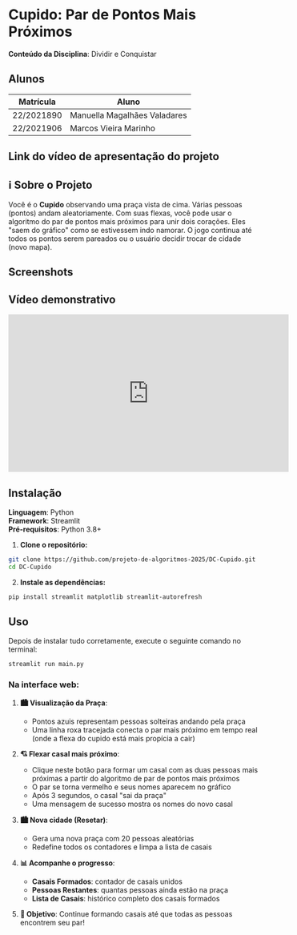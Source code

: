 # Cupido: Par de Pontos Mais Próximos

**Conteúdo da Disciplina**: Dividir e Conquistar<br>

## Alunos
|Matrícula | Aluno |
| -- | -- |
| 22/2021890  |  Manuella Magalhães Valadares |
| 22/2021906  |  Marcos Vieira Marinho |

## Link do vídeo de apresentação do projeto


## ℹ️ Sobre o Projeto

Você é o **Cupido** observando uma praça vista de cima. Várias pessoas (pontos) andam aleatoriamente. Com suas flexas, você pode usar o algoritmo do par de pontos mais próximos para unir dois corações. Eles "saem do gráfico" como se estivessem indo namorar. O jogo continua até todos os pontos serem pareados ou o usuário decidir trocar de cidade (novo mapa).


## Screenshots


## Vídeo demonstrativo 

<iframe width="560" height="315" src="https://www.youtube.com/embed/HwRLZ7BuL8s?si=uRR7iJ8JVlGoPCif" title="YouTube video player" frameborder="0" allow="accelerometer; autoplay; clipboard-write; encrypted-media; gyroscope; picture-in-picture; web-share" referrerpolicy="strict-origin-when-cross-origin" allowfullscreen></iframe>



## Instalação 
**Linguagem**: Python<br>
**Framework**: Streamlit<br>
**Pré-requisitos**: Python 3.8+

1. **Clone o repositório:**
```bash
git clone https://github.com/projeto-de-algoritmos-2025/DC-Cupido.git
cd DC-Cupido
```
2. **Instale as dependências:**
```bash
pip install streamlit matplotlib streamlit-autorefresh
```
## Uso 
Depois de instalar tudo corretamente, execute o seguinte comando no terminal:
```bash
streamlit run main.py
```
### Na interface web:

1. **🏙️ Visualização da Praça**: 
   - Pontos azuis representam pessoas solteiras andando pela praça
   - Uma linha roxa tracejada conecta o par mais próximo em tempo real (onde a flexa do cupido está mais propícia a cair)

2. **💘 Flexar casal mais próximo**: 
   - Clique neste botão para formar um casal com as duas pessoas mais próximas a partir do algoritmo de par de pontos mais próximos
   - O par se torna vermelho e seus nomes aparecem no gráfico
   - Após 3 segundos, o casal "sai da praça"
   - Uma mensagem de sucesso mostra os nomes do novo casal

3. **🏙️ Nova cidade (Resetar)**:
   - Gera uma nova praça com 20 pessoas aleatórias
   - Redefine todos os contadores e limpa a lista de casais

4. **📊 Acompanhe o progresso**:
   - **Casais Formados**: contador de casais unidos
   - **Pessoas Restantes**: quantas pessoas ainda estão na praça
   - **Lista de Casais**: histórico completo dos casais formados

5. **🎯 Objetivo**: Continue formando casais até que todas as pessoas encontrem seu par!

